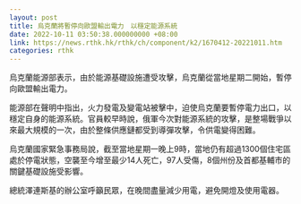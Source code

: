 ```yaml
---
layout: post
title: 烏克蘭將暫停向歐盟輸出電力　以穩定能源系統
date: 2022-10-11 03:50:38.000000000 +08:00
link: https://news.rthk.hk/rthk/ch/component/k2/1670412-20221011.htm
categories: rthk
---
```


烏克蘭能源部表示，由於能源基礎設施遭受攻擊，烏克蘭從當地星期二開始，暫停向歐盟輸出電力。

能源部在聲明中指出，火力發電及變電站被擊中，迫使烏克蘭要暫停電力出口，以穩定自身的能源系統。官員較早時說，俄軍今次對能源系統的攻擊，是整場戰爭以來最大規模的一次，由於整條供應鏈都受到導彈攻擊，令供電變得困難。

烏克蘭國家緊急事務局說，截至當地星期一晚上9時，當地仍有超過1300個住宅區處於停電狀態，空襲至今增至最少14人死亡，97人受傷，8個州份及首都基輔市的關鍵基礎設施受影響。

總統澤連斯基的辦公室呼籲民眾，在晚間盡量減少用電，避免開燈及使用電器。
